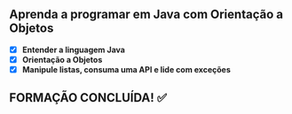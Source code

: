 ## **Aprenda a programar em Java com Orientação a Objetos**

- [x]  **Entender a linguagem Java**
- [x]  **Orientação a Objetos**
- [x]  **Manipule listas, consuma uma API e lide com exceções**

## FORMAÇÃO CONCLUÍDA! ✅ ##
